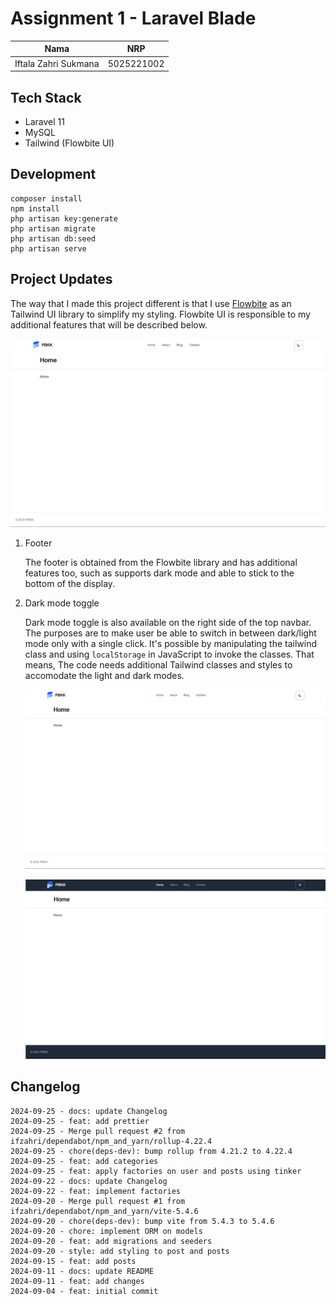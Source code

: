 # Assignment 1 - Laravel Blade

| Nama | NRP |
| :----: | :-: |
| Iftala Zahri Sukmana | 5025221002 |


## Tech Stack
- Laravel 11
- MySQL
- Tailwind (Flowbite UI)

## Development

```
composer install
npm install
php artisan key:generate
php artisan migrate
php artisan db:seed
php artisan serve
```

## Project Updates
The way that I made this project different is that I use [Flowbite](https://flowbite.com/) as an Tailwind UI library to simplify my styling. Flowbite UI is responsible to my additional features that will be described below.

![default](resources/assets/default.png)

1. Footer
   
   The footer is obtained from the Flowbite library and has additional features too, such as supports dark mode and able to stick to the bottom of the display.

2. Dark mode toggle
   
   Dark mode toggle is also available on the right side of the top navbar. The purposes are to make user be able to switch in between dark/light mode only with a single click. It's possible by manipulating the tailwind class and using `localStorage` in JavaScript to invoke the classes. That means, The code needs additional Tailwind classes and styles to accomodate the light and dark modes.

   ![light mode](resources/assets/lightmode.png)

   ![dark mode](resources/assets/darkmode.png)

## Changelog
```
2024-09-25 - docs: update Changelog
2024-09-25 - feat: add prettier
2024-09-25 - Merge pull request #2 from ifzahri/dependabot/npm_and_yarn/rollup-4.22.4
2024-09-25 - chore(deps-dev): bump rollup from 4.21.2 to 4.22.4
2024-09-25 - feat: add categories
2024-09-25 - feat: apply factories on user and posts using tinker
2024-09-22 - docs: update Changelog
2024-09-22 - feat: implement factories
2024-09-20 - Merge pull request #1 from ifzahri/dependabot/npm_and_yarn/vite-5.4.6
2024-09-20 - chore(deps-dev): bump vite from 5.4.3 to 5.4.6
2024-09-20 - chore: implement ORM on models
2024-09-20 - feat: add migrations and seeders
2024-09-20 - style: add styling to post and posts
2024-09-15 - feat: add posts
2024-09-11 - docs: update README
2024-09-11 - feat: add changes
2024-09-04 - feat: initial commit
```